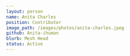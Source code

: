 ```yaml
---
layout: person
name: Anita Charles
position: Contributor
image_path: /images/photos/anita-charles.jpeg
github: Anita-ihuman
blurb: Mesh Head
status: Active
---
```

